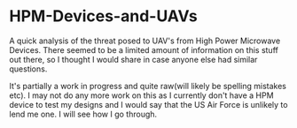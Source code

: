 # HPM-Devices-and-UAVs
A quick analysis of the threat posed to UAV's from High Power Microwave Devices. There seemed to be a limited amount of information on this stuff out there, so I thought I would share in case anyone else had similar questions.

It's partially a work in progress and quite raw(will likely be spelling mistakes etc). I may not do any more work on this as I currently don't have a HPM device to test my designs and I would say that the US Air Force is unlikely to lend me one. I will see how I go through.
